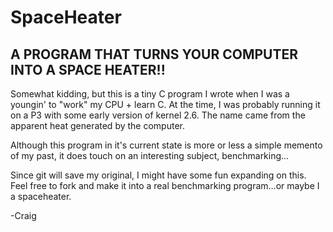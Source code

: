 SpaceHeater
====================

A PROGRAM THAT TURNS YOUR COMPUTER INTO A SPACE HEATER!!
---------------------

Somewhat kidding, but this is a tiny C program I wrote when I was a youngin' to "work" my CPU + learn C. At the time, I was probably running it on a P3 with some early version of kernel 2.6.
The name came from the apparent heat generated by the computer.

Although this program in it's current state is more or less a simple memento of my past, it does touch on an interesting subject, benchmarking...

Since git will save my original, I might have some fun expanding on this. Feel free to fork and make it into a real benchmarking program...or maybe I a spaceheater.

-Craig
